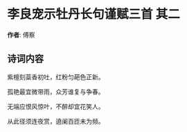 # 李良宠示牡丹长句谨赋三首  其二

**作者**: 傅察

## 诗词内容

紫檀刻蘂香初吐，红粉匀葩色正新。

孤艳最宜微带雨，众芳谁复与争春。

无端应恨风惊叶，不醉却宜花笑人。

从此径须连夜赏，遶阑百匝未为频。

